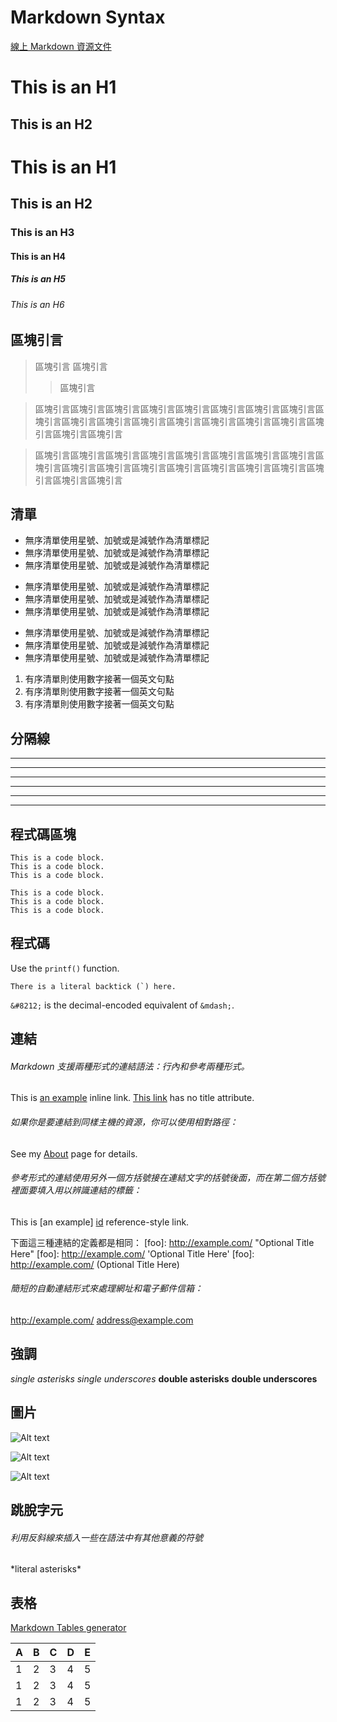 # Markdown Syntax

[線上 Markdown 資源文件](https://markdown.tw/)

This is an H1
=============

This is an H2
-------------

# This is an H1
## This is an H2
### This is an H3
#### This is an H4
##### This is an H5
###### This is an H6

## 區塊引言

> 區塊引言
> 區塊引言
> > 區塊引言

> 區塊引言區塊引言區塊引言區塊引言區塊引言區塊引言區塊引言區塊引言區塊引言區塊引言區塊引言區塊引言區塊引言區塊引言區塊引言區塊引言區塊引言區塊引言區塊引言

> 區塊引言區塊引言區塊引言區塊引言區塊引言區塊引言區塊引言區塊引言區塊引言區塊引言區塊引言區塊引言區塊引言區塊引言區塊引言區塊引言區塊引言區塊引言區塊引言

## 清單

*   無序清單使用星號、加號或是減號作為清單標記
*   無序清單使用星號、加號或是減號作為清單標記
*   無序清單使用星號、加號或是減號作為清單標記

+   無序清單使用星號、加號或是減號作為清單標記
+   無序清單使用星號、加號或是減號作為清單標記
+   無序清單使用星號、加號或是減號作為清單標記

-   無序清單使用星號、加號或是減號作為清單標記
-   無序清單使用星號、加號或是減號作為清單標記
-   無序清單使用星號、加號或是減號作為清單標記

1.  有序清單則使用數字接著一個英文句點
2.  有序清單則使用數字接著一個英文句點
3.  有序清單則使用數字接著一個英文句點

## 分隔線

* * *
***
*****
- - -
---
---------------------------------------

## 程式碼區塊

    This is a code block.
    This is a code block.
    This is a code block.
    
```
This is a code block.
This is a code block.
This is a code block.
```
    
## 程式碼

Use the `printf()` function.

``There is a literal backtick (`) here.``

`&#8212;` is the decimal-encoded equivalent of `&mdash;`.

## 連結

###### Markdown 支援兩種形式的連結語法：行內和參考兩種形式。
This is [an example](http://example.com/ "Title") inline link.
[This link](http://example.net/) has no title attribute.

###### 如果你是要連結到同樣主機的資源，你可以使用相對路徑：
See my [About](/about/) page for details.  

###### 參考形式的連結使用另外一個方括號接在連結文字的括號後面，而在第二個方括號裡面要填入用以辨識連結的標籤：
This is [an example] [id] reference-style link.

[id]: http://example.com/  "Optional Title Here"

下面這三種連結的定義都是相同：
[foo]: http://example.com/  "Optional Title Here"
[foo]: http://example.com/  'Optional Title Here'
[foo]: http://example.com/  (Optional Title Here)

###### 簡短的自動連結形式來處理網址和電子郵件信箱：
<http://example.com/>
<address@example.com>

## 強調

*single asterisks*
_single underscores_
**double asterisks**
__double underscores__

## 圖片

![Alt text](https://markdown.tw/images/208x128.png)

![Alt text](https://markdown.tw/images/208x128.png "Optional title")

![Alt text][idImage]

[idImage]:https://markdown.tw/images/208x128.png

## 跳脫字元

###### 利用反斜線來插入一些在語法中有其他意義的符號
\*literal asterisks\*

## 表格
[Markdown Tables generator](https://www.tablesgenerator.com/markdown_tables)

| A | B | C | D | E |
|---|---|---|---|---|
| 1 | 2 | 3 | 4 | 5 |
| 1 | 2 | 3 | 4 | 5 |
| 1 | 2 | 3 | 4 | 5 |